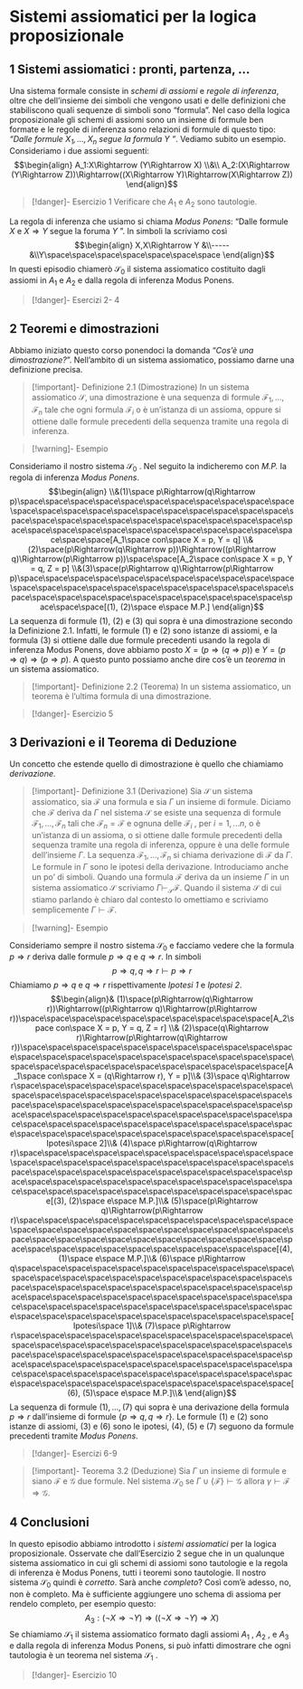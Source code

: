# Sistemi assiomatici per la logica proposizionale
## 1 Sistemi assiomatici : pronti, partenza, ...
Una sistema formale consiste in *schemi di assiomi* e *regole di inferenza*, oltre che dell’insieme dei simboli che vengono usati e delle definizioni che stabiliscono quali sequenze di simboli sono “formula”. Nel caso della logica proposizionale gli schemi di assiomi sono un insieme di formule ben formate e le regole di inferenza sono relazioni di formule di questo tipo: *“Dalle formule $X_1 , . . . , X_n$ segue la formula $Y$ ”*. Vediamo subito un esempio.
Consideriamo i due assiomi seguenti:
$$\begin{align}
A_1:X\Rightarrow (Y\Rightarrow X) \\&\\ A_2:(X\Rightarrow (Y\Rightarrow Z))\Rightarrow((X\Rightarrow Y)\Rightarrow(X\Rightarrow Z))
\end{align}$$
>[!danger]- Esercizio 1
>Verificare che $A_1$ e $A_2$ sono tautologie.

La regola di inferenza che usiamo si chiama *Modus Ponens*: “Dalle formule $X$ e $X\Rightarrow Y$ segue la foruma $Y$ ”. In simboli la scriviamo cosı̀
$$\begin{align}
X,X\Rightarrow Y &\\----- &\\Y\space\space\space\space\space\space\space
\end{align}$$
In questi episodio chiamerò $\mathcal S_0$ il sistema assiomatico costituito dagli assiomi in $A_1$ e $A_2$ e dalla regola di inferenza Modus Ponens.
>[!danger]- Esercizi 2- 4

## 2 Teoremi e dimostrazioni
Abbiamo iniziato questo corso ponendoci la domanda “*Cos’è una dimostrazione?*”. Nell’ambito di un sistema assiomatico, possiamo darne una definizione precisa.
>[!important]- Definizione 2.1 (Dimostrazione) 
>In un sistema assiomatico $\mathcal S$, una dimostrazione è una sequenza di formule $\mathcal F_1 , . . . ,\mathcal F_n$ tale che ogni formula $\mathcal F_i$ o è un’istanza di un assioma, oppure si ottiene dalle formule precedenti della sequenza tramite una regola di inferenza.

>[!warning]- Esempio 

Consideriamo il nostro sistema $\mathcal S_0$ . Nel seguito la indicheremo con *M.P.* la
regola di inferenza *Modus Ponens*.$$\begin{align}
\\&(1)\space p\Rightarrow(q\Rightarrow p)\space\space\space\space\space\space\space\space\space\space\space\space\space\space\space\space\space\space\space\space\space\space\space\space\space\space\space\space\space\space\space\space\space\space\space\space\space\space\space\space\space\space\space\space\space\space\space[A_1\space con\space X = p, Y = q]
\\&(2)\space(p\Rightarrow(q\Rightarrow p))\Rightarrow((p\Rightarrow q)\Rightarrow(p\Rightarrow p))\space\space[A_2\space con\space X = p, Y = q, Z = p]
\\&(3)\space(p\Rightarrow q)\Rightarrow(p\Rightarrow p)\space\space\space\space\space\space\space\space\space\space\space\space\space\space\space\space\space\space\space\space\space\space\space\space\space\space\space\space\space\space\space\space\space\space\space\space[(1), (2)\space e\space M.P.]
\end{align}$$
La sequenza di formule (1), (2) e (3) qui sopra è una dimostrazione secondo la Definizione 2.1. Infatti, le formule (1) e (2) sono istanze di assiomi, e la formula (3) si ottiene dalle due formule precedenti usando la regola di inferenza Modus Ponens, dove abbiamo posto $X = (p\Rightarrow(q\Rightarrow p))$ e $Y = (p\Rightarrow q)\Rightarrow(p\Rightarrow p).$
A questo punto possiamo anche dire cos’è un *teorema* in un sistema assiomatico.
>[!important]- Definizione 2.2 (Teorema)
>In un sistema assiomatico, un teorema è l’ultima formula di una dimostrazione.


>[!danger]- Esercizio 5

## 3 Derivazioni e il Teorema di Deduzione
Un concetto che estende quello di dimostrazione è quello che chiamiamo *derivazione*.
>[!important]- Definizione 3.1 (Derivazione)
>Sia $\mathcal S$ un sistema assiomatico, sia $\mathcal F$ una formula e sia $\Gamma$ un insieme di formule. Diciamo che $\mathcal F$ deriva da $\Gamma$ nel sistema $\mathcal S$ se esiste una sequenza di formule $\mathcal F_1 , . . . , \mathcal F_n$ tali che $\mathcal F_n = \mathcal F$ e ognuna delle $\mathcal F_i$ , per $i = 1, . . . n$, o è un’istanza di un assioma, o si ottiene dalle formule precedenti della sequenza tramite una regola di inferenza, oppure è una delle formule dell’insieme $\Gamma$. La sequenza $\mathcal F_1 , . . . , \mathcal F_n$ si chiama derivazione di $\mathcal F$ da $\Gamma$. Le formule in $\Gamma$ sono le ipotesi della derivazione. 
>Introduciamo anche un po’ di simboli. Quando una formula $\mathcal F$ deriva da un insieme $\Gamma$ in un sistema assiomatico $\mathcal S$ scriviamo $\Gamma\vdash_\mathcal S \mathcal F$. Quando il sistema $\mathcal S$ di cui stiamo parlando è chiaro dal contesto lo omettiamo e scriviamo semplicemente $\Gamma\vdash\mathcal F$.

>[!warning]- Esempio

Consideriamo sempre il nostro sistema $\mathcal S_0$ e facciamo vedere che la formula
$p\Rightarrow r$ deriva dalle formule $p\Rightarrow q$ e $q\Rightarrow r$. In simboli$$p\Rightarrow q, q\Rightarrow r\vdash p\Rightarrow r $$
Chiamiamo $p\Rightarrow q$ e $q\Rightarrow r$ rispettivamente *Ipotesi 1* e *Ipotesi 2*.
$$\begin{align}&
(1)\space(p\Rightarrow(q\Rightarrow r))\Rightarrow((p\Rightarrow q)\Rightarrow(p\Rightarrow r))\space\space\space\space\space\space\space\space\space\space[A_2\space con\space X = p, Y = q, Z = r] \\&
(2)\space(q\Rightarrow r)\Rightarrow(p\Rightarrow(q\Rightarrow r))\space\space\space\space\space\space\space\space\space\space\space\space\space\space\space\space\space\space\space\space\space\space\space\space\space\space\space\space\space\space\space\space\space[A_1\space con\space X = (q\Rightarrow r), Y = p]\\&
(3)\space q\Rightarrow r\space\space\space\space\space\space\space\space\space\space\space\space\space\space\space\space\space\space\space\space\space\space\space\space\space\space\space\space\space\space\space\space\space\space\space\space\space\space\space\space\space\space\space\space\space\space\space\space\space\space\space\space\space\space\space\space\space\space\space\space\space\space\space\space\space\space\space[Ipotesi\space 2]\\&
(4)\space p\Rightarrow(q\Rightarrow r)\space\space\space\space\space\space\space\space\space\space\space\space\space\space\space\space\space\space\space\space\space\space\space\space\space\space\space\space\space\space\space\space\space\space\space\space\space\space\space\space\space\space\space\space\space\space\space\space\space\space\space\space\space\space\space\space[(3), (2)\space e\space M.P.]\\&
(5)\space(p\Rightarrow q)\Rightarrow(p\Rightarrow r)\space\space\space\space\space\space\space\space\space\space\space\space\space\space\space\space\space\space\space\space\space\space\space\space\space\space\space\space\space\space\space\space\space\space\space\space\space\space\space\space\space\space\space\space[(4), (1)\space e\space M.P.]\\&
(6)\space p\Rightarrow q\space\space\space\space\space\space\space\space\space\space\space\space\space\space\space\space\space\space\space\space\space\space\space\space\space\space\space\space\space\space\space\space\space\space\space\space\space\space\space\space\space\space\space\space\space\space\space\space\space\space\space\space\space\space\space\space\space\space\space\space\space\space\space\space\space\space\space[Ipotesi\space 1]\\&
(7)\space p\Rightarrow r\space\space\space\space\space\space\space\space\space\space\space\space\space\space\space\space\space\space\space\space\space\space\space\space\space\space\space\space\space\space\space\space\space\space\space\space\space\space\space\space\space\space\space\space\space\space\space\space\space\space\space\space\space\space\space\space\space\space\space\space\space\space\space\space\space\space\space[(6), (5)\space e\space M.P.]\\&
\end{align}$$
La sequenza di formule $(1), . . . , (7)$ qui sopra è una derivazione della formula $p\Rightarrow r$ dall’insieme di formule $\{p\Rightarrow q, q\Rightarrow r\}$. Le formule $(1)$ e $(2)$ sono istanze di assiomi, $(3)$ e $(6)$ sono le ipotesi, $(4)$, $(5)$ e $(7)$ seguono da formule precedenti tramite *Modus Ponens*.
>[!danger]- Esercizi 6-9

>[!important]- Teorema 3.2 (Deduzione)
>Sia $\Gamma$ un insieme di formule e siano $\mathcal F$ e $\mathcal G$ due formule. Nel sistema $\mathcal S_0$ se $\Gamma\cup\{\mathcal F\}\vdash\mathcal G$ allora $\gamma\vdash\mathcal F\Rightarrow\mathcal G$.

## 4 Conclusioni
In questo episodio abbiamo introdotto i *sistemi assiomatici* per la logica proposizionale.
Osservate che dall’Esercizio 2 segue che in un qualunque sistema assiomatico in cui gli schemi di assiomi sono tautologie e la regola di inferenza è Modus Ponens, tutti i teoremi sono tautologie. Il nostro sistema $\mathcal S_0$ quindi è *corretto*. Sarà anche *completo*? Cosı̀ com’è adesso, no, non è completo. Ma è sufficiente aggiungere uno schema di assioma per
rendelo completo, per esempio questo:$$A_3 :(\neg X\Rightarrow \neg Y )\Rightarrow((\neg X\Rightarrow\neg Y )\Rightarrow X)$$
Se chiamiamo $\mathcal S_1$ il sistema assiomatico formato dagli assiomi $A_1$ , $A_2$ , e $A_3$ e dalla regola di inferenza Modus Ponens, si può infatti dimostrare che ogni tautologia è un teorema nel sistema $\mathcal S_1$ . 
>[!danger]- Esercizio 10

